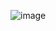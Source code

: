 ![image](https://github.com/karinz112/basic-calculator/assets/64262016/0d20c4dd-7e5c-4d21-9de5-a06ad34ce6f9)
